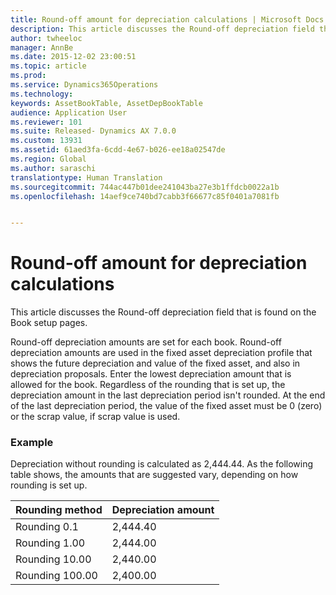 ```yaml
---
title: Round-off amount for depreciation calculations | Microsoft Docs
description: This article discusses the Round-off depreciation field that is found on the Book setup pages.
author: twheeloc
manager: AnnBe
ms.date: 2015-12-02 23:00:51
ms.topic: article
ms.prod: 
ms.service: Dynamics365Operations
ms.technology: 
keywords: AssetBookTable, AssetDepBookTable
audience: Application User
ms.reviewer: 101
ms.suite: Released- Dynamics AX 7.0.0
ms.custom: 13931
ms.assetid: 61aed3fa-6cdd-4e67-b026-ee18a02547de
ms.region: Global
ms.author: saraschi
translationtype: Human Translation
ms.sourcegitcommit: 744ac447b01dee241043ba27e3b1ffdcb0022a1b
ms.openlocfilehash: 14aef9ce740bd7cabb3f66677c85f0401a7081fb


---
```


# <a name="round-off-amount-for-depreciation-calculations"></a>Round-off amount for depreciation calculations

This article discusses the Round-off depreciation field that is found on the Book setup pages.

Round-off depreciation amounts are set for each book. Round-off depreciation amounts are used in the fixed asset depreciation profile that shows the future depreciation and value of the fixed asset, and also in depreciation proposals. Enter the lowest depreciation amount that is allowed for the book. Regardless of the rounding that is set up, the depreciation amount in the last depreciation period isn't rounded. At the end of the last depreciation period, the value of the fixed asset must be 0 (zero) or the scrap value, if scrap value is used.

### <a name="example"></a>Example

Depreciation without rounding is calculated as 2,444.44. As the following table shows, the amounts that are suggested vary, depending on how rounding is set up.

| Rounding method | Depreciation amount |
|-----------------|---------------------|
| Rounding 0.1    | 2,444.40            |
| Rounding 1.00   | 2,444.00            |
| Rounding 10.00  | 2,440.00            |
| Rounding 100.00 | 2,400.00            |






<!--HONumber=Feb17_HO3-->


